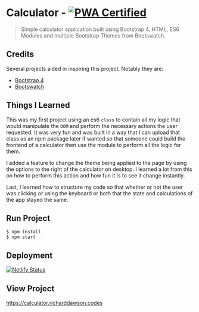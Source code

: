 # Calculator - [![PWA Certified](https://calculator.richarddawson.codes/images/pwa-certified.svg)](https://calculator.richarddawson.codes/images/pwa-certified.svg)
> Simple calculator application built using Bootstrap 4, HTML, ES6 Modules and multiple Bootstrap Themes from Bootswatch.

## Credits
Several projects aided in inspiring this project. Notably they are:

- [Bootstrap 4](https://getbootstrap.com/)
- [Bootswatch](https://bootswatch.com/)

## Things I Learned
This was my first project using an es6 `class` to contain all my logic that would manipulate the `DOM` and perform the necessary actions the user requested. It was very fun and was built in a way that I can upload that class as an npm package later if wanted so that someone could build the frontend of a calculator then use the module to perform all the logic for them.

I added a feature to change the theme being applied to the page by using the options to the right of the calculator on desktop. I learned a lot from this on how to perform this action and how fun it is to see it change instantly.

Last, I learned how to structure my code so that whether or not the user was clicking or using the keyboard or both that the state and calculations of the app stayed the same.

## Run Project
```shell
$ npm install
$ npm start
```

## Deployment
[![Netlify Status](https://api.netlify.com/api/v1/badges/f970b2f3-e7f9-4eb3-89c5-0ff58a590c4e/deploy-status)](https://app.netlify.com/sites/rtd-calculator/deploys)

## View Project
<https://calculator.richarddawson.codes>
